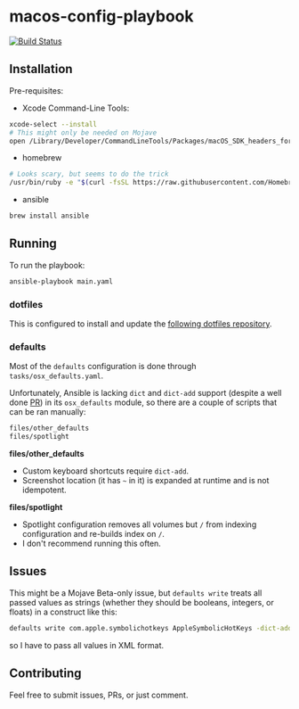 # macos-config-playbook

[![Build Status](https://travis-ci.org/pegasd/macos-config-playbook.svg?branch=master)](https://travis-ci.org/pegasd/macos-config-playbook)

## Installation

Pre-requisites:

- Xcode Command-Line Tools:

```bash
xcode-select --install
# This might only be needed on Mojave
open /Library/Developer/CommandLineTools/Packages/macOS_SDK_headers_for_macOS_10.14.pkg
```

- homebrew

```bash
# Looks scary, but seems to do the trick
/usr/bin/ruby -e "$(curl -fsSL https://raw.githubusercontent.com/Homebrew/install/master/install)"
```

- ansible

```bash
brew install ansible
```

## Running

To run the playbook:

```bash
ansible-playbook main.yaml
```

### dotfiles

This is configured to install and update the [following dotfiles repository](https://github.com/pegasd/dotfiles).

### defaults

Most of the `defaults` configuration is done through `tasks/osx_defaults.yaml`.

Unfortunately, Ansible is lacking `dict` and `dict-add` support (despite a well done [PR](https://github.com/ansible/ansible/issues/24028)) in its `osx_defaults` module, so there are a couple of scripts that can be ran manually:

```bash
files/other_defaults
files/spotlight
```

**files/other_defaults**

- Custom keyboard shortcuts require `dict-add`.
- Screenshot location (it has `~` in it) is expanded at runtime and is not idempotent.

**files/spotlight**

- Spotlight configuration removes all volumes but `/` from indexing configuration and re-builds index on `/`.
- I don't recommend running this often.

## Issues

This might be a Mojave Beta-only issue, but `defaults write` treats all passed values as strings (whether they should be booleans,
integers, or floats) in a construct like this:

```bash
defaults write com.apple.symbolichotkeys AppleSymbolicHotKeys -dict-add 60 "{ enabled = 1; value = { type = standard; parameters = ( 32, 49, 1048576 ); }; }"
```

so I have to pass all values in XML format.

## Contributing

Feel free to submit issues, PRs, or just comment.
